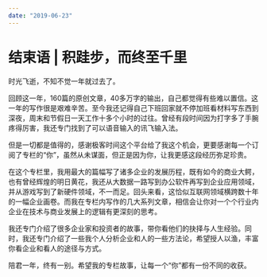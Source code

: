 ```yaml
---
date: "2019-06-23"
---  
```

      
# 结束语 | 积跬步，而终至千里
时光飞逝，不知不觉一年就过去了。

回顾这一年，160篇的原创文章，40多万字的输出，自己都觉得有些难以置信。这一年的写作很是艰难辛苦。至今我还记得自己下班回家就不停加班看材料写东西到深夜，周末和节假日一天工作十多个小时的过往。曾经有段时间因为打字多了手腕疼得厉害，我还专门找到了可以语音输入的讯飞输入法。

但是一切都是值得的，感谢极客时间这个平台给了我这个机会，更要感谢每一个订阅了专栏的“你”，虽然从未谋面，但正是因为你，让我更感这段经历弥足珍贵。

在这个专栏里，我用最大的篇幅写了诸多企业的发展历程，既有如今的商业大鳄，也有曾经辉煌的明日黄花，我还从大数据一路写到办公软件再写到企业应用领域，并从游戏写到了新硬件领域，不一而足。回头来看，这恰似互联网领域横跨数十年的一幅企业画卷。而我在专栏内写作的几大系列文章，相信会让你对一个个行业内企业在技术与商业发展上的逻辑有更深刻的思考。

我还专门介绍了很多企业家和投资者的故事，带你看他们的抉择与人生经验。同时，我还专门介绍了一些我个人分析企业和人的一些方法论，希望授人以渔，丰富你看企业和看人的途径与方式。

陪君一年，终有一别。希望我的专栏故事，让每一个“你”都有一份不同的收获。

<!-- [[[read_end]]] -->